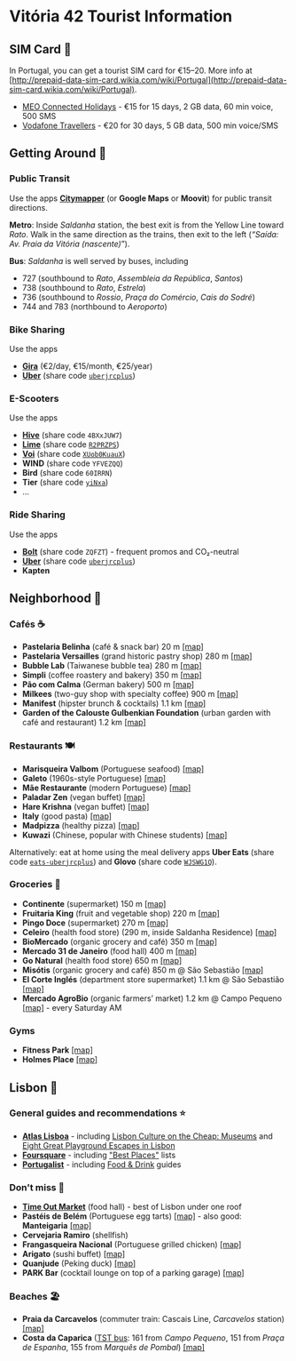 # Vitória 42 Tourist Information

## SIM Card 📶

In Portugal, you can get a tourist SIM card for €15–20. More info at [http://prepaid-data-sim-card.wikia.com/wiki/Portugal](http://prepaid-data-sim-card.wikia.com/wiki/Portugal).

* [MEO Connected Holidays](https://www.meo.pt/connectedholidays/en) - €15 for 15 days, 2 GB data, 60 min voice, 500 SMS
* [Vodafone Travellers](https://www.vodafone.pt/en/products-services/visiting-portugal.html) - €20 for 30 days, 5 GB data, 500 min voice/SMS


## Getting Around 🚌

### Public Transit

Use the apps **[Citymapper](https://citymapper.com/)** (or **Google Maps** or **Moovit**) for public transit directions.

**Metro**: Inside *Saldanha* station, the best exit is from the Yellow Line toward *Rato*. Walk in the same direction as the trains, then exit to the left (*“Saída: Av. Praia da Vitória (nascente)*”).

**Bus**: *Saldanha* is well served by buses, including

* 727 (southbound to *Rato*, *Assembleia da República*, *Santos*)
* 738 (southbound to *Rato*, *Estrela*)
* 736 (southbound to *Rossio*, *Praça do Comércio*, *Cais do Sodré*)
* 744 and 783 (northbound to *Aeroporto*)


### Bike Sharing

Use the apps

* **[Gira](https://www.gira-bicicletasdelisboa.pt)** (€2/day, €15/month, €25/year)
* **[Uber](https://www.uber.com/pt/en/ride/uber-bike/)** (share code [`uberjrcplus`](https://www.uber.com/invite/uberjrcplus))


### E-Scooters

Use the apps

* **[Hive](https://www.ridehive.com/)** (share code `4BXxJUW7`)
* **[Lime](https://lime.bike/)** (share code [`R2PRZPS`](https://lime.bike/referral/R2PRZPS))
* **[Voi](https://www.voiscooters.com/)** (share code [`XUob0KuauX`](https://link.voiapp.io/XUob0KuauX))
* **WIND** (share code `YFVEZQQ`)
* **Bird** (share code `60IRRN`)
* **Tier** (share code [`yiNxa`](https://tier.page.link/yiNxa))
* …


### Ride Sharing

Use the apps

* **[Bolt](https://bolt.eu)** (share code `ZQFZT`) - frequent promos and CO₂-neutral
* **[Uber](https://www.uber.com/)** (share code [`uberjrcplus`](https://www.uber.com/invite/uberjrcplus))
* **Kapten**


## Neighborhood 📍

### Cafés ☕️

* **Pastelaria Belinha** (café & snack bar) 20 m [[map]](https://goo.gl/maps/UwotrkQATLttBP536)
* **Pastelaria Versailles** (grand historic pastry shop) 280 m [[map]](https://goo.gl/maps/cwzKTkP8zyT9Nn5G9)
* **Bubble Lab** (Taiwanese bubble tea) 280 m [[map]](https://goo.gl/maps/Ju7eCriKTFK9EvvB6)
* **Simpli** (coffee roastery and bakery) 350 m [[map]](https://goo.gl/maps/v5nrvfsxSCpAVRWw8)
* **Pão com Calma** (German bakery) 500 m [[map]](https://goo.gl/maps/z4TCxrsXg57qdgLM7)
* **Milkees** (two-guy shop with specialty coffee) 900 m [[map]](https://goo.gl/maps/Ti2SDfZUrXPtujVM9)
* **Manifest** (hipster brunch & cocktails) 1.1 km [[map]](https://g.page/manifestlisbon?share)
* **Garden of the Calouste Gulbenkian Foundation** (urban garden with café and restaurant) 1.2 km [[map]](https://goo.gl/maps/TzdXcZvzLxkbx6588)


### Restaurants 🍽

* **Marisqueira Valbom** (Portuguese seafood) [[map]](https://goo.gl/maps/TaKWovzBKP8hc4PFA)
* **Galeto** (1960s-style Portuguese) [[map]](https://goo.gl/maps/MNfN2bP11wedcLKz5)
* **Mãe Restaurante** (modern Portuguese) [[map]](https://goo.gl/maps/Hx3i8ccZo6gTbsBj8)
* **Paladar Zen** (vegan buffet) [[map]](https://goo.gl/maps/96JHYrDEQHYb71cD6)
* **Hare Krishna** (vegan buffet) [[map]](https://goo.gl/maps/LYzVNQm12AeMHQh8A)
* **Italy** (good pasta) [[map]](https://goo.gl/maps/U7tVzWWbJGruG6yDA)
* **Madpizza** (healthy pizza) [[map]](https://goo.gl/maps/TQVw9Q3UwTn7fGEv7)
* **Kuwazi** (Chinese, popular with Chinese students) [[map]](https://goo.gl/maps/2bmJ4yyAvawNEa6S9)

Alternatively: eat at home using the meal delivery apps **Uber Eats** (share code [`eats-uberjrcplus`](http://ubr.to/EatsGiveGet)) and **Glovo** (share code [`WJSWG1Q`](https://link.glovoapp.com/promo?c=WJSWG1Q&link_type=mgm_promo)).


### Groceries 🛒

* **Continente** (supermarket) 150 m [[map]](https://goo.gl/maps/LvL8CbKAoLw82Los9)
* **Fruitaria King** (fruit and vegetable shop) 220 m [[map]](https://goo.gl/maps/pw2HjJCqBjzKW3nk6)
* **Pingo Doce** (supermarket) 270 m [[map]](https://goo.gl/maps/7L4e82zmxzsfinHQA)
* **Celeiro** (health food store) (290 m, inside Saldanha Residence) [[map]](https://goo.gl/maps/qm9SWRiGbJWycXkF6)
* **BioMercado** (organic grocery and café) 350 m [[map]](https://goo.gl/maps/mK3dqLuyPKZoZVV97)
* **Mercado 31 de Janeiro** (food hall) 400 m [[map]](https://goo.gl/maps/E6p48T5isMKj1RuN9)
* **Go Natural** (health food store) 650 m [[map]](https://goo.gl/maps/kP9LDs3VcHzmVeZf8)
* **Misótis** (organic grocery and café) 850 m @ São Sebastião [[map]](https://goo.gl/maps/DHZdfhg7ZnKfmpNc7)
* **El Corte Inglés** (department store supermarket) 1.1 km @ São Sebastião [[map]](https://goo.gl/maps/6RQasvfETujFnehbA)
* **Mercado AgroBio** (organic farmers’ market) 1.2 km @ Campo Pequeno [[map]](https://goo.gl/maps/LZo9A9WQeez9khYn8) - every Saturday AM


### Gyms

* **Fitness Park** [[map]](https://goo.gl/maps/NTNPQgk3T3VEUncn8)
* **Holmes Place** [[map]](https://g.page/holmes-place-defensores-chaves?share)


## Lisbon 🌉

### General guides and recommendations ⭐️

* [**Atlas Lisboa**](https://www.atlaslisboa.com/) - including [Lisbon Culture on the Cheap: Museums](https://www.atlaslisboa.com/museum-discounts/) and [Eight Great Playground Escapes in Lisbon](https://www.atlaslisboa.com/playgrounds/)
* [**Foursquare**](https://foursquare.com/explore?mode=url&near=Lisbon%2C%20Portugal) - including ["Best Places"](https://foursquare.com/top-places/lisbon/) lists
* [**Portugalist**](https://www.portugalist.com/) - including [Food & Drink](https://www.portugalist.com/food-drink/) guides


### Don't miss 🍴

* [**Time Out Market**](https://www.timeoutmarket.com/lisboa/) (food hall) - best of Lisbon under one roof
* **Pastéis de Belém** (Portuguese egg tarts) [[map]](https://goo.gl/maps/fn5AMbk28GmBEJzKA) - also good: **Manteigaria** [[map]](https://goo.gl/maps/RXkjSpcgxQ7QnCR5A)
* **Cervejaria Ramiro** (shellfish)
* **Frangasqueira Nacional** (Portuguese grilled chicken) [[map]](https://goo.gl/maps/tJxPLTyBPbdme3ox5)
* **Arigato** (sushi buffet) [[map]](https://g.page/arigato-sushi-parque-das-nacoes?share)
* **Quanjude** (Peking duck) [[map]](https://goo.gl/maps/wdNmLRMYu63JqicA7)
* **PARK Bar** (cocktail lounge on top of a parking garage) [[map]](https://goo.gl/maps/zkGv1B45RYxRZiVZ9)


### Beaches 🏖

* **Praia da Carcavelos** (commuter train: Cascais Line, *Carcavelos* station) [[map]](https://goo.gl/maps/2TrkxbCdaDhv8AU39)
* **Costa da Caparica** ([TST bus](https://www.tsuldotejo.pt/): 161 from *Campo Pequeno*, 151 from *Praça de Espanha*, 155 from *Marquês de Pombal*) [[map]](https://goo.gl/maps/CpSemWyq8zwE34tN9)
